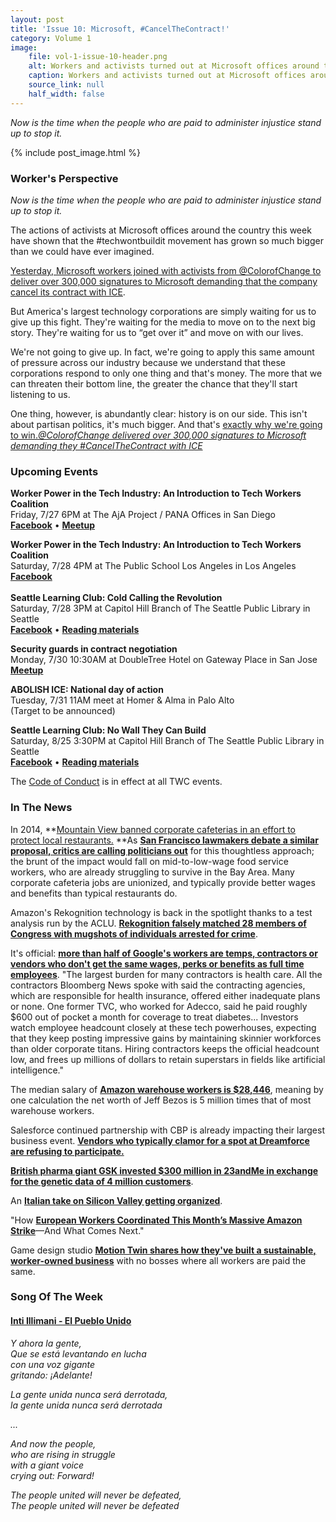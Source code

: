 ```yaml
---
layout: post
title: 'Issue 10: Microsoft, #CancelTheContract!'
category: Volume 1
image:
    file: vol-1-issue-10-header.png
    alt: Workers and activists turned out at Microsoft offices around the country yesterday
    caption: Workers and activists turned out at Microsoft offices around the country yesterday
    source_link: null
    half_width: false
---
```


<!-- Content imported from: http://eepurl.com/dB_zbv -->

_Now is the time when the people who are paid to administer injustice stand up to stop it._

<!--excerpt-->

{% include post_image.html %}

### Worker's Perspective

_Now is the time when the people who are paid to administer injustice stand up to stop it._  
  
The actions of activists at Microsoft offices around the country this week have shown that the #techwontbuildit movement has grown so much bigger than we could have ever imagined.  
  
[Yesterday, Microsoft workers joined with activists from @ColorofChange to deliver over 300,000 signatures to Microsoft demanding that the company cancel its contract with ICE](https://www.nytimes.com/2018/07/26/technology/microsoft-ice-immigration.html).  
  
But America's largest technology corporations are simply waiting for us to give up this fight. They're waiting for the media to move on to the next big story. They're waiting for us to “get over it” and move on with our lives.  
  
We're not going to give up. In fact, we're going to apply this same amount of pressure across our industry because we understand that these corporations respond to only one thing and that's money. The more that we can threaten their bottom line, the greater the chance that they'll start listening to us.  
  
One thing, however, is abundantly clear: history is on our side. This isn't about partisan politics, it's much bigger. And that's&nbsp;[exactly why we're going to win.](https://www.theguardian.com/commentisfree/2018/jul/26/tech-workers-us-immigration-protests-activism?CMP=share_btn_tw)[_@ColorofChange delivered over 300,000 signatures to Microsoft demanding they #CancelTheContract with ICE_](https://www.facebook.com/colorofchange/videos/10156393457706067/)


###  Upcoming Events

 **Worker Power in the Tech Industry: An Introduction to Tech Workers Coalition**  
Friday, 7/27 6PM at The AjA Project / PANA Offices in San Diego  
[**Facebook**](https://www.facebook.com/events/1466222760190710/) • [**Meetup**](https://www.meetup.com/RE-VISION-Brainstorm-and-Hack-for-Social-Impact/events/253046276/)  
  
**Worker Power in the Tech Industry: An Introduction to Tech Workers Coalition**  
Saturday, 7/28 4PM at The Public School Los Angeles in Los Angeles  
[**Facebook**](https://www.facebook.com/events/855502387972166/)&nbsp;  
**&nbsp;**  
**Seattle Learning Club: Cold Calling the Revolution**  
Saturday, 7/28 3PM at Capitol Hill Branch of The Seattle Public Library in Seattle  
[**Facebook**](https://www.facebook.com/events/1893509774003496/) • [**Reading materials**](https://sites.google.com/view/tech-workers-coalition/topics/cold-calling-the-revolution)  
  
**Security guards in contract negotiation**  
Monday, 7/30 10:30AM at DoubleTree Hotel on Gateway Place in San Jose  
[**Meetup**](https://www.meetup.com/Tech-Workers-Coalition/events/253175566/)  
  
**ABOLISH ICE: National day of action**  
Tuesday, 7/31 11AM meet at Homer & Alma in Palo Alto  
(Target to be announced)  
  
**Seattle Learning Club: No Wall They Can Build**  
Saturday, 8/25 3:30PM at Capitol Hill Branch of The Seattle Public Library in Seattle  
[**Facebook**](https://www.facebook.com/events/674857036220181/) • [**Reading materials**](https://l.facebook.com/l.php?u=https%3A%2F%2Fsites.google.com%2Fview%2Ftech-workers-coalition%2Ftopics%2Fno-wall-they-can-build&h=AT3DinMrRt9C2n8U1sDCBNSN75DNyPzjfTiOzPbfAx9aW2oIOOgag1cWyV5qOsiN0oXYpqLox7lSy7S0IRkIfsZ-n90xxvJth5Yhix1yB0UwCbPSAfqW7N-tVY7YFwVDAF_rEXY)  

The [Code of Conduct](https://techworkerscoalition.org/community-guide/) is in effect at all TWC events.

###  In The News

In 2014,&nbsp;**[Mountain View banned corporate cafeterias in an effort to protect local restaurants.](https://www.sfchronicle.com/business/article/Mountain-View-s-unusual-rule-for-Facebook-No-13096100.php)&nbsp;**As [**San Francisco lawmakers debate a similar proposal, critics are calling politicians out**](https://www.buzzfeednews.com/article/carolineodonovan/tech-companies-banning-office-cafeterias-could-hurt-workers) for this thoughtless approach; the brunt of the impact would fall on mid-to-low-wage food service workers, who are already struggling to survive in the Bay Area. Many corporate cafeteria jobs are unionized, and typically provide better wages and benefits than typical restaurants do.&nbsp;  
  
Amazon's Rekognition technology is back in the spotlight thanks to a test analysis run by the ACLU.&nbsp;[**Rekognition falsely matched 28 members of Congress with mugshots of individuals arrested for crime**](https://www.aclu.org/blog/privacy-technology/surveillance-technologies/amazons-face-recognition-falsely-matched-28).  
  
It's official: [**more than half of Google's workers are temps, contractors or vendors who don't get the same wages, perks or benefits as full time employees**](https://www.bloomberg.com/news/articles/2018-07-25/inside-google-s-shadow-workforce). "The largest burden for many contractors is health care. All the contractors Bloomberg News spoke with said the contracting agencies, which are responsible for health insurance, offered either inadequate plans or none. One former TVC, who worked for Adecco, said he paid roughly $600 out of pocket a month for coverage to treat diabetes...&nbsp;Investors watch employee headcount closely at these tech powerhouses, expecting that they keep posting impressive gains by maintaining skinnier workforces than older corporate titans. Hiring contractors keeps the official headcount low, and frees up millions of dollars to retain superstars in fields like artificial intelligence."  
  
The median salary of [**Amazon warehouse workers is $28,446**](https://www.bloomberg.com/view/articles/2018-04-20/amazon-bezos-net-worth-may-be-100-billion-times-that-of-workers), meaning by one calculation the net worth of Jeff Bezos is 5 million times that of most warehouse workers.  
  
Salesforce continued partnership with CBP is already impacting their largest business event. **[Vendors who typically clamor for a spot at Dreamforce are refusing to participate.](https://www.sfchronicle.com/food/article/SF-coffee-shop-turns-down-Salesforce-contract-in-13108225.php)**  
  
[**British pharma giant GSK invested $300 million in 23andMe in exchange for the genetic data of 4 million customers**](http://www.philly.com/philly/blogs/inq-phillydeals/test-results-23andme-sells-4-million-customers-genetic-data-to-glaxo-for-300m-20180725.html).  
  
An [**Italian take on Silicon Valley getting organized**](https://www.corriere.it/opinioni/18_luglio_20/se-marx-resuscita-silicon-valley-13ded3ae-8b6b-11e8-9286-fc73853597eb.shtml?refresh_ce-cp).  
  
"How [**European Workers Coordinated This Month’s Massive Amazon Strike**](http://inthesetimes.com/working/entry/21323/amazon_strike_jeff_bezos_germany_spain_poland_workers_labor)—And What Comes Next."  
  
Game design studio [**Motion Twin shares how they've built a sustainable, worker-owned business**](https://kotaku.com/game-studio-with-no-bosses-pays-everyone-the-same-1827872972) with no bosses where all workers are paid the same.


### Song Of The Week

#### [**Inti Illimani - El Pueblo Unido**](https://www.youtube.com/watch?v=7F_9FEx7ymg&feature=youtu.be)
  
_Y ahora la gente,_<br/>
_Que se está levantando en lucha_<br/>
_con una voz gigante_<br/>
_gritando: ¡Adelante!_<br/>

_La gente unida nunca será derrotada,_<br/>
_la gente unida nunca será derrotada_<br/>

_..._

_And now the people,_<br/>
_who are rising in struggle_<br/>
_with a giant voice_<br/>
_crying out: Forward!_<br/>  

_The people united will never be defeated,_<br/>
_The people united will never be defeated_
